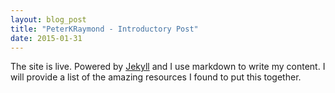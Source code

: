 ```yaml
---
layout: blog_post
title: "PeterKRaymond - Introductory Post"
date: 2015-01-31
---
```


The site is live. Powered by [Jekyll](http://jekyllrb.com) and I use markdown to write my content. I will provide a list of the amazing resources I found to put this together. 
